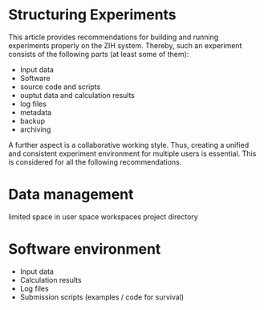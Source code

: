 # Structuring Experiments

This article provides recommendations for building and running experiments properly on the ZIH system.
Thereby, such an experiment consists of the following parts (at least some of them):

* Input data
* Software 
* source code and scripts
* ouptut data and calculation results
* log files
* metadata 
* backup
* archiving

A further aspect is a collaborative working style. 
Thus, creating a unified and consistent experiment environment for multiple users is essential. 
This is considered for all the following recommendations. 

# Data management 

limited space in user space 
workspaces
project directory


# Software environment

* Input data
* Calculation results
* Log files
* Submission scripts (examples / code for survival)

